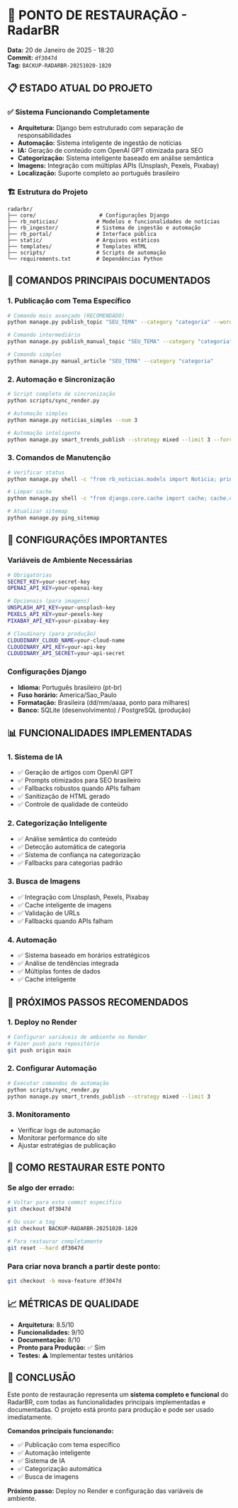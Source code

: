 # 🎯 PONTO DE RESTAURAÇÃO - RadarBR

**Data:** 20 de Janeiro de 2025 - 18:20  
**Commit:** `df3047d`  
**Tag:** `BACKUP-RADARBR-20251020-1820`

## 📋 **ESTADO ATUAL DO PROJETO**

### ✅ **Sistema Funcionando Completamente**
- **Arquitetura:** Django bem estruturado com separação de responsabilidades
- **Automação:** Sistema inteligente de ingestão de notícias
- **IA:** Geração de conteúdo com OpenAI GPT otimizada para SEO
- **Categorização:** Sistema inteligente baseado em análise semântica
- **Imagens:** Integração com múltiplas APIs (Unsplash, Pexels, Pixabay)
- **Localização:** Suporte completo ao português brasileiro

### 🏗️ **Estrutura do Projeto**
```
radarbr/
├── core/                    # Configurações Django
├── rb_noticias/            # Modelos e funcionalidades de notícias
├── rb_ingestor/            # Sistema de ingestão e automação
├── rb_portal/              # Interface pública
├── static/                 # Arquivos estáticos
├── templates/              # Templates HTML
├── scripts/                # Scripts de automação
└── requirements.txt        # Dependências Python
```

## 🚀 **COMANDOS PRINCIPAIS DOCUMENTADOS**

### **1. Publicação com Tema Específico**
```bash
# Comando mais avançado (RECOMENDADO)
python manage.py publish_topic "SEU_TEMA" --category "categoria" --words 800

# Comando intermediário
python manage.py publish_manual_topic "SEU_TEMA" --category "categoria"

# Comando simples
python manage.py manual_article "SEU_TEMA" --category "categoria"
```

### **2. Automação e Sincronização**
```bash
# Script completo de sincronização
python scripts/sync_render.py

# Automação simples
python manage.py noticias_simples --num 3

# Automação inteligente
python manage.py smart_trends_publish --strategy mixed --limit 3 --force
```

### **3. Comandos de Manutenção**
```bash
# Verificar status
python manage.py shell -c "from rb_noticias.models import Noticia; print(f'Total: {Noticia.objects.count()}')"

# Limpar cache
python manage.py shell -c "from django.core.cache import cache; cache.clear()"

# Atualizar sitemap
python manage.py ping_sitemap
```

## 🔧 **CONFIGURAÇÕES IMPORTANTES**

### **Variáveis de Ambiente Necessárias**
```bash
# Obrigatórias
SECRET_KEY=your-secret-key
OPENAI_API_KEY=your-openai-key

# Opcionais (para imagens)
UNSPLASH_API_KEY=your-unsplash-key
PEXELS_API_KEY=your-pexels-key
PIXABAY_API_KEY=your-pixabay-key

# Cloudinary (para produção)
CLOUDINARY_CLOUD_NAME=your-cloud-name
CLOUDINARY_API_KEY=your-api-key
CLOUDINARY_API_SECRET=your-api-secret
```

### **Configurações Django**
- **Idioma:** Português brasileiro (pt-br)
- **Fuso horário:** America/Sao_Paulo
- **Formatação:** Brasileira (dd/mm/aaaa, ponto para milhares)
- **Banco:** SQLite (desenvolvimento) / PostgreSQL (produção)

## 📊 **FUNCIONALIDADES IMPLEMENTADAS**

### **1. Sistema de IA**
- ✅ Geração de artigos com OpenAI GPT
- ✅ Prompts otimizados para SEO brasileiro
- ✅ Fallbacks robustos quando APIs falham
- ✅ Sanitização de HTML gerado
- ✅ Controle de qualidade de conteúdo

### **2. Categorização Inteligente**
- ✅ Análise semântica do conteúdo
- ✅ Detecção automática de categoria
- ✅ Sistema de confiança na categorização
- ✅ Fallbacks para categorias padrão

### **3. Busca de Imagens**
- ✅ Integração com Unsplash, Pexels, Pixabay
- ✅ Cache inteligente de imagens
- ✅ Validação de URLs
- ✅ Fallbacks quando APIs falham

### **4. Automação**
- ✅ Sistema baseado em horários estratégicos
- ✅ Análise de tendências integrada
- ✅ Múltiplas fontes de dados
- ✅ Cache inteligente

## 🎯 **PRÓXIMOS PASSOS RECOMENDADOS**

### **1. Deploy no Render**
```bash
# Configurar variáveis de ambiente no Render
# Fazer push para repositório
git push origin main
```

### **2. Configurar Automação**
```bash
# Executar comandos de automação
python scripts/sync_render.py
python manage.py smart_trends_publish --strategy mixed --limit 3
```

### **3. Monitoramento**
- Verificar logs de automação
- Monitorar performance do site
- Ajustar estratégias de publicação

## 🔄 **COMO RESTAURAR ESTE PONTO**

### **Se algo der errado:**
```bash
# Voltar para este commit específico
git checkout df3047d

# Ou usar a tag
git checkout BACKUP-RADARBR-20251020-1820

# Para restaurar completamente
git reset --hard df3047d
```

### **Para criar nova branch a partir deste ponto:**
```bash
git checkout -b nova-feature df3047d
```

## 📈 **MÉTRICAS DE QUALIDADE**

- **Arquitetura:** 8.5/10
- **Funcionalidades:** 9/10
- **Documentação:** 8/10
- **Pronto para Produção:** ✅ Sim
- **Testes:** ⚠️ Implementar testes unitários

## 🎉 **CONCLUSÃO**

Este ponto de restauração representa um **sistema completo e funcional** do RadarBR, com todas as funcionalidades principais implementadas e documentadas. O projeto está pronto para produção e pode ser usado imediatamente.

**Comandos principais funcionando:**
- ✅ Publicação com tema específico
- ✅ Automação inteligente
- ✅ Sistema de IA
- ✅ Categorização automática
- ✅ Busca de imagens

**Próximo passo:** Deploy no Render e configuração das variáveis de ambiente.

